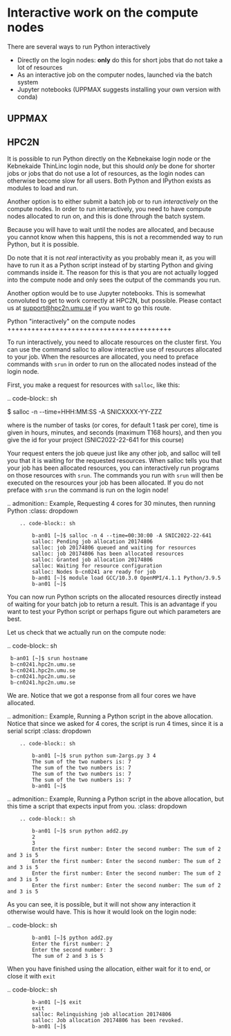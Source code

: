 # Interactive work on the compute nodes

There are several ways to run Python interactively

- Directly on the login nodes: **only** do this for short jobs that do not take a lot of resources
- As an interactive job on the computer nodes, launched via the batch system
- Jupyter notebooks (UPPMAX suggests installing your own version with conda) 

UPPMAX
------

HPC2N
-----

It is possible to run Python directly on the Kebnekaise login node or the Kebnekaide ThinLinc login node, but this should *only* be done for shorter jobs or jobs that do not use a lot of resources, as the login nodes can otherwise become slow for all users. Both Python and IPython exists as modules to load and run. 

Another option is to either submit a batch job or to run *interactively* on the compute nodes. In order to run interactively, you need to have compute nodes allocated to run on, and this is done through the batch system.  

Because you will have to wait until the nodes are allocated, and because you cannot know when this happens, this is not a recommended way to run Python, but it is possible. 

Do note that it is not *real* interactivity as you probably mean it, as you will have to run it as a Python script instead of by starting Python and giving commands inside it. The reason for this is that you are not actually logged into the compute node and only sees the output of the commands you run. 

Another option would be to use Jupyter notebooks. This is somewhat convoluted to get to work correctly at HPC2N, but possible. Please contact us at support@hpc2n.umu.se if you want to go this route. 
            
Python "interactively" on the compute nodes
+++++++++++++++++++++++++++++++++++++++++

To run interactively, you need to allocate resources on the cluster first. You can use the command salloc to allow interactive use of resources allocated to your job. When the resources are allocated, you need to preface commands with ``srun`` in order to run on the allocated nodes instead of the login node. 

First, you make a request for resources with ``salloc``, like this:

.. code-block:: sh
    
   $ salloc -n <tasks> --time=HHH:MM:SS -A SNICXXXX-YY-ZZZ 

where <tasks> is the number of tasks (or cores, for default 1 task per core), time is given in hours, minutes, and seconds (maximum T168 hours), and then you give the id for your project (SNIC2022-22-641 for this course)
    
Your request enters the job queue just like any other job, and salloc will tell you that it is waiting for the requested resources. When salloc tells you that your job has been allocated resources, you can interactively run programs on those resources with ``srun``. The commands you run with ``srun`` will then be executed on the resources your job has been allocated. If you do not preface with ``srun`` the command is run on the login node! 

.. admonition:: Example, Requesting 4 cores for 30 minutes, then running Python 
    :class: dropdown
   
        .. code-block:: sh

            b-an01 [~]$ salloc -n 4 --time=00:30:00 -A SNIC2022-22-641
            salloc: Pending job allocation 20174806
            salloc: job 20174806 queued and waiting for resources
            salloc: job 20174806 has been allocated resources
            salloc: Granted job allocation 20174806
            salloc: Waiting for resource configuration
            salloc: Nodes b-cn0241 are ready for job
            b-an01 [~]$ module load GCC/10.3.0 OpenMPI/4.1.1 Python/3.9.5
            b-an01 [~]$ 

You can now run Python scripts on the allocated resources directly instead of waiting for your batch job to return a result. This is an advantage if you want to test your Python script or perhaps figure out which parameters are best.
            
Let us check that we actually run on the compute node: 

.. code-block:: sh
            
     b-an01 [~]$ srun hostname
     b-cn0241.hpc2n.umu.se
     b-cn0241.hpc2n.umu.se
     b-cn0241.hpc2n.umu.se
     b-cn0241.hpc2n.umu.se

We are. Notice that we got a response from all four cores we have allocated.             
            
.. admonition:: Example, Running a Python script in the above allocation. Notice that since we asked for 4 cores, the script is run 4 times, since it is a serial script
    :class: dropdown
   
        .. code-block:: sh

            b-an01 [~]$ srun python sum-2args.py 3 4
            The sum of the two numbers is: 7
            The sum of the two numbers is: 7
            The sum of the two numbers is: 7
            The sum of the two numbers is: 7
            b-an01 [~]$             
            
.. admonition:: Example, Running a Python script in the above allocation, but this time a script that expects input from you.
    :class: dropdown
   
        .. code-block:: sh            
            
            b-an01 [~]$ srun python add2.py 
            2
            3
            Enter the first number: Enter the second number: The sum of 2 and 3 is 5
            Enter the first number: Enter the second number: The sum of 2 and 3 is 5
            Enter the first number: Enter the second number: The sum of 2 and 3 is 5
            Enter the first number: Enter the second number: The sum of 2 and 3 is 5

As you can see, it is possible, but it will not show any interaction it otherwise would have. This is how it would look on the login node: 
            
.. code-block:: sh 
            
            b-an01 [~]$ python add2.py 
            Enter the first number: 2
            Enter the second number: 3
            The sum of 2 and 3 is 5

When you have finished using the allocation, either wait for it to end, or close it with ``exit``
            
.. code-block:: sh 
            
            b-an01 [~]$ exit
            exit
            salloc: Relinquishing job allocation 20174806
            salloc: Job allocation 20174806 has been revoked.
            b-an01 [~]$ 
